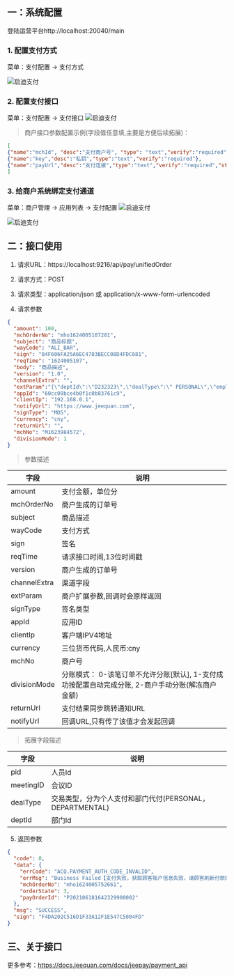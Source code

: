 ## 一：系统配置

登陆运营平台http://localhost:20040/main

### 1. 配置支付方式
菜单：支付配置 -> 支付方式

![启迪支付](file/image_1.png)


### 2. 配置支付接口
菜单：支付配置 -> 支付接口
![启迪支付](file/image_2.png)

> 商户接口参数配置示例(字段值任意填,主要是方便后续拓展)：
``` json
[
{"name":"mchId", "desc":"支付商户号", "type": "text","verify":"required"},
{"name":"key","desc":"私钥","type":"text","verify":"required"},
{"name":"payUrl","desc":"支付连接","type":"text","verify":"required","star":"1"}
]
```


### 3. 给商户系统绑定支付通道

菜单：商户管理 -> 应用列表 -> 支付配置
![启迪支付](file/image_3.png)

![启迪支付](file/image_4.png)


## 二：接口使用

1. 请求URL：https://localhost:9216/api/pay/unifiedOrder

2. 请求方式：POST

3. 请求类型：application/json 或 application/x-www-form-urlencoded


4. 请求参数
```json
{
  "amount": 100,
  "mchOrderNo": "mho1624005107281",
  "subject": "商品标题",
  "wayCode": "ALI_BAR",
  "sign": "84F606FA25A6EC4783BECC08D4FDC681",
  "reqTime": "1624005107",
  "body": "商品描述",
  "version": "1.0",
  "channelExtra": "",
  "extParam":"{\"deptId\":\"D232323\",\"dealType\":\" PERSONAL\",\"employeeId\":\"P10223232323\"}",
  "appId": "60cc09bce4b0f1c0b83761c9",
  "clientIp": "192.168.0.1",
  "notifyUrl": "https://www.jeequan.com",
  "signType": "MD5",
  "currency": "cny",
  "returnUrl": "",
  "mchNo": "M1623984572",
  "divisionMode": 1
}
```
> 参数描述

|  字段   | 说明 |
|  ----  | ----  |
| amount  | 支付金额，单位分 |
| mchOrderNo  | 商户生成的订单号 |
| subject  | 商品描述 |
| wayCode  | 支付方式 |
| sign  | 签名 |
| reqTime  | 请求接口时间,13位时间戳 |
| version  | 商户生成的订单号 |
| channelExtra  | 渠道字段 |
| extParam  | 商户扩展参数,回调时会原样返回 |
| signType  | 签名类型 |
| appId  | 应用ID |
| clientIp  | 客户端IPV4地址 |
| currency  | 三位货币代码,人民币:cny |
| mchNo  | 商户号 |
| divisionMode  | 分账模式： 0-该笔订单不允许分账[默认], 1-支付成功按配置自动完成分账, 2-商户手动分账(解冻商户金额) |
| returnUrl  | 支付结果同步跳转通知URL |
| notifyUrl  | 回调URL,只有传了该值才会发起回调 |


> 拓展字段描述

|  字段   | 说明 |
|  ----  | ----  |
| pid  | 人员Id |
| meetingID  | 会议ID |
| dealType  | 交易类型，分为个人支付和部门代付(PERSONAL，DEPARTMENTAL) |
| deptId  | 部门Id |



5. 返回参数
```json
{
  "code": 0,
  "data": {
    "errCode": "ACQ.PAYMENT_AUTH_CODE_INVALID",
    "errMsg": "Business Failed【支付失败，获取顾客账户信息失败，请顾客刷新付款码后重新收款，如再次收款失败，请联系管理员处理。[SOUNDWAVE_PARSER_FAIL]】",
    "mchOrderNo": "mho1624005752661",
    "orderState": 3,
    "payOrderId": "P202106181642329900002"
  },
  "msg": "SUCCESS",
  "sign": "F4DA202C516D1F33A12F1E547C5004FD"
}
```

## 三、关于接口

更多参考：https://docs.jeequan.com/docs/jeepay/payment_api